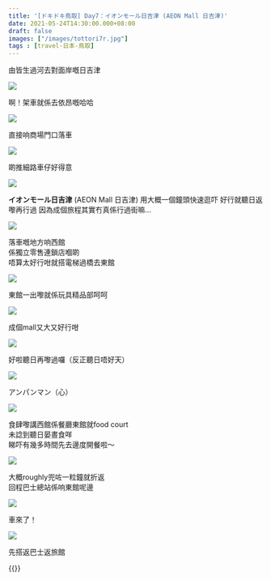 ```yaml
---
title: '[ドキドキ鳥取] Day7：イオンモール日吉津 (AEON Mall 日吉津)'
date: 2021-05-24T14:30:00.000+08:00
draft: false
images: ["/images/tottori7r.jpg"]
tags : [travel-日本-鳥取]
---
```


由皆生過河去對面岸嘅日吉津

![](/images/tottori7r1.jpg)

啊！架車就係去依昂嘅哈哈  

![](/images/tottori7r2.jpg)

直接响商場門口落車

![](/images/tottori7r3.jpg)

啲推細路車仔好得意

![](/images/tottori7r4.jpg)

**イオンモール日吉津** (AEON Mall 日吉津)
用大概一個鐘頭快速逛吓
好行就聽日返嚟再行過
因為成個旅程其實冇真係行過街嘛...

![](/images/tottori7r5.jpg)

落車嘅地方响西館  
係獨立零售連鎖店嗰啲  
唔算太好行咁就搭電梯過橋去東館  

![](/images/tottori7r6.jpg)

東館一出嚟就係玩具精品部呵呵

![](/images/tottori7r.jpg)

成個mall又大又好行咁  

![](/images/tottori7r7.jpg)

好啦聽日再嚟過囉（反正聽日唔好天）

![](/images/tottori7r8.jpg)

アンパンマン（心）

![](/images/tottori7r9.jpg)

食肆嚟講西館係餐廳東館就food court  
未諗到聽日晏晝食咩  
睇吓有幾多時間先去邊度開餐啦～  

![](/images/tottori7r10.jpg)

大概roughly兜咗一粒鐘就折返  
回程巴士總站係响東館呢邊

![](/images/tottori7r11.jpg)

車來了！

![](/images/tottori7r12.jpg)

先搭返巴士返旅館  
  
  
{{<tottori>}}  
